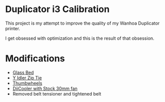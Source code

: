 # Duplicator i3 Calibration

This project is my attempt to improve the quality of my Wanhoa
Duplicator printer.

I get obsessed with optimization and this is the result of that obsession.

# Modifications

* [Glass Bed](http://www.amazon.com/gp/product/B00QQ5Q3BI?psc=1&redirect=true&ref_=oh_aui_detailpage_o01_s01)
* [Y Idler Zip Tie](http://3dprinterbrain.com/uploads/DupI3/RecommendedMods/YIdlerZip.jpg)
* [Thumbwheels](http://www.thingiverse.com/thing:874155)
* [DiiCooler with Stock 30mm fan](http://www.thingiverse.com/thing:1025471)
* Removed belt tensioner and tightened belt



